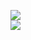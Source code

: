 [![](https://img.shields.io/badge/Made%20With-Github%20Spray-lightgrey.svg?style=for-the-badge&logo=github)](https://github.com/Annihil/github-spray#24824)  
[![](https://i.imgur.com/2DrTn0Z.gif)](https://github.com/Annihil/github-spray)
